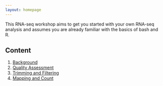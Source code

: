 ```yaml
---
layout: homepage
---
```


This RNA-seq workshop aims to get you started with your own RNA-seq analysis and assumes you are already familiar with the basics of bash and R.

## Content

1. [Background](./workshop_material/0_Background.md)
2. [Quality Assessment](./workshop_material/1_Quality_Assessment.md)
3. [Trimming and Filtering](./workshop_material/2_Trimming_and_Filtering.md)
4. [Mapping and Count](./workshop_material/3_Mapping_and_Count.md)
